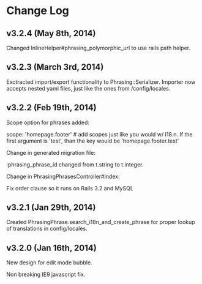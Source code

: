 # Change Log

## v3.2.4 (May 8th, 2014)

Changed InlineHelper#phrasing_polymorphic_url to use rails path helper.

## v3.2.3 (March 3rd, 2014)

Exctracted import/export functionality to Phrasing::Serializer. Importer now accepts nested yaml files, just like the ones from /config/locales.

## v3.2.2 (Feb 19th, 2014)

Scope option for phrases added:

scope: 'homepage.footer' # add scopes just like you would w/ I18.n. If the first argument is 'test', than the key would be 'homepage.footer.test'

Change in generated migration file:

:phrasing_phrase_id changed from t.string to t.integer.

Change in PhrasingPhrasesController#index:

Fix order clause so it runs on Rails 3.2 and MySQL 

## v3.2.1 (Jan 29th, 2014)

Created PhrasingPhrase.search_i18n_and_create_phrase for proper lookup of translations in config/locales.

## v3.2.0 (Jan 16th, 2014)

New design for edit mode bubble.

Non breaking IE9 javascript fix.


